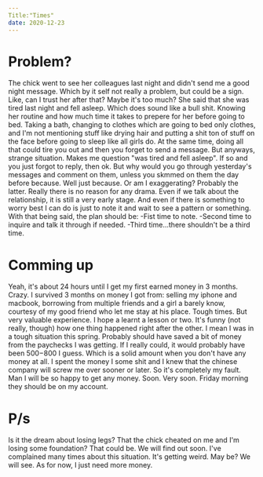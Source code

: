 ```yaml
---
Title:"Times"
date: 2020-12-23
---
```


# Problem?

The chick went to see her colleagues last night and didn't send me a good night
message. Which by it self not really a problem, but could be a sign. Like, can I
trust her after that? Maybe it's too much? She said that she was tired last
night and fell asleep. Which does sound like a bull shit. Knowing her routine
and how much time it takes to prepere for her before going to bed. Taking a
bath, changing to clothes which are going to bed only clothes, and I'm not
mentioning stuff like drying hair and putting a shit ton of stuff on the face
before going to sleep like all girls do.
At the same time, doing all that could tire you out and then you forget to send
a message.
But anyways, strange situation. Makes me question "was tired and fell asleep".
If so and you just forgot to reply, then ok. But why would you go through
yesterday's messages and comment on them, unless you skmmed on them the day
before because. Well just because. Or am I exaggerating? Probably the latter.
Really there is no reason for any drama. Even if we talk about the relationship,
it is still a very early stage. And even if there is something to worry best I
can do is just to note it and wait to see a pattern or something.
With that being said, the plan should be:
-Fist time to note.
-Second time to inquire and talk it through if needed.
-Third time...there shouldn't be a third time.

# Comming up

Yeah, it's about 24 hours until I get my first earned money in 3 months. Crazy. I
survived 3 months on money I got from: selling my iphone and macbook, borrowing
from multiple friends and a girl a barely know, courtesy of my good friend who
let me stay at his place. Tough times. But very valuable experience. I hope a
learnt a lesson or two. It's funny (not really, though) how one thing happened
right after the other. I mean I was in a tough situation this spring. Probably
should have saved a bit of money from the paychecks I was getting. If I really
could, it would probably have been $500-$800 I guess. Which is a solid amount
when you don't have any money at all. I spent the money I some shit and I knew
that the chinese company will screw me over sooner or later. So it's completely
my fault. 
Man I will be so happy to get any money. Soon. Very soon. Friday morning they
should be on my account.

# P/s

Is it the dream about losing legs? That the chick cheated on me and I'm losing
some foundation? That could be. We will find out soon. I've complained many
times about this situation. It's getting weird. May be? We will see. As for now,
I just need more money.
